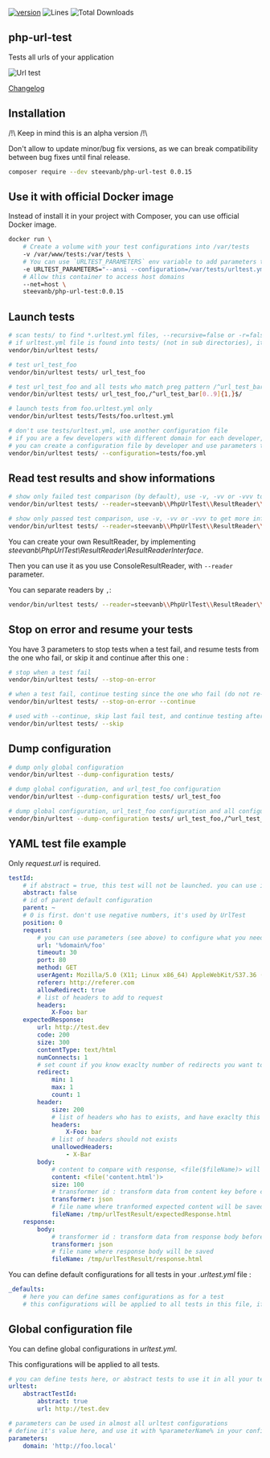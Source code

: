 [![version](https://img.shields.io/badge/alpha-0.0.15-red.svg)](https://github.com/steevanb/php-url-test/tree/0.0.15)
![Lines](https://img.shields.io/badge/code%20lines-3656-green.svg)
![Total Downloads](https://poser.pugx.org/steevanb/php-url-test/downloads)

## php-url-test

Tests all urls of your application

![Url test](example.jpg)

[Changelog](changelog.md)

## Installation

/!\ Keep in mind this is an alpha version /!\

Don't allow to update minor/bug fix versions, as we can break compatibility between bug fixes until final release.

```bash
composer require --dev steevanb/php-url-test 0.0.15
```

## Use it with official Docker image

Instead of install it in your project with Composer, you can use official Docker image.

```bash
docker run \
    # Create a volume with your test configurations into /var/tests
    -v /var/www/tests:/var/tests \
    # You can use `URLTEST_PARAMETERS` env variable to add parameters to `urltest` command.
    -e URLTEST_PARAMETERS="--ansi --configuration=/var/tests/urltest.yml -vvv" \
    # Allow this container to access host domains
    --net=host \
    steevanb/php-url-test:0.0.15
```

## Launch tests

```bash
# scan tests/ to find *.urltest.yml files, --recursive=false or -r=false to not do it recursively
# if urltest.yml file is found into tests/ (not in sub directories), it will be used for default configuration file
vendor/bin/urltest tests/

# test url_test_foo
vendor/bin/urltest tests/ url_test_foo

# test url_test_foo and all tests who match preg pattern /^url_test_bar[0..9]{1,}$/
vendor/bin/urltest tests/ url_test_foo,/^url_test_bar[0..9]{1,}$/

# launch tests from foo.urltest.yml only
vendor/bin/urltest tests/Tests/foo.urltest.yml

# don't use tests/urltest.yml, use another configuration file
# if you are a few developers with different domain for each developer,
# you can create a configuration file by developer and use parameters to configure it
vendor/bin/urltest tests/ --configuration=tests/foo.yml
```
## Read test results and show informations

```bash
# show only failed test comparison (by default), use -v, -vv or -vvv to get more informations
vendor/bin/urltest tests/ --reader=steevanb\\PhpUrlTest\\ResultReader\\ConsoleResultReader#error

# show only passed test comparison, use -v, -vv or -vvv to get more informations
vendor/bin/urltest tests/ --reader=steevanb\\PhpUrlTest\\ResultReader\\ConsoleResultReader#success
```

You can create your own ResultReader, by implementing _steevanb\PhpUrlTest\ResultReader\ResultReaderInterface_.

Then you can use it as you use ConsoleResultReader, with `--reader` parameter.

You can separate readers by `,`:
```bash
vendor/bin/urltest tests/ --reader=steevanb\\PhpUrlTest\\ResultReader\\ConsoleResultReader#error,Foo\\Bar#success,Foo\\Baz
```

## Stop on error and resume your tests

You have 3 parameters to stop tests when a test fail, and resume tests from the one who fail, or skip it and continue after this one :

```bash
# stop when a test fail
vendor/bin/urltest tests/ --stop-on-error

# when a test fail, continue testing since the one who fail (do not re-test previous ones)
vendor/bin/urltest tests/ --stop-on-error --continue

# used with --continue, skip last fail test, and continue testing after this one (do not re-test previous ones)
vendor/bin/urltest tests/ --skip
```

## Dump configuration

```bash
# dump only global configuration
vendor/bin/urltest --dump-configuration tests/

# dump global configuration, and url_test_foo configuration
vendor/bin/urltest --dump-configuration tests/ url_test_foo

# dump global configuration, url_test_foo configuration and all configurations who id match preg pattern /^url_test_bar[0..9]{1,}$/
vendor/bin/urltest --dump-configuration tests/ url_test_foo,/^url_test_bar[0..9]{1,}$/
```

## YAML test file example

Only _request.url_ is required.

```yaml
testId:
    # if abstract = true, this test will not be launched. you can use it as default configuration with parent: testId in another test
    abstract: false
    # id of parent default configuration
    parent: ~
    # 0 is first. don't use negative numbers, it's used by UrlTest
    position: 0
    request:
        # you can use parameters (see above) to configure what you need
        url: '%domain%/foo'
        timeout: 30
        port: 80
        method: GET
        userAgent: Mozilla/5.0 (X11; Linux x86_64) AppleWebKit/537.36 (KHTML, like Gecko) Chrome/56.0.2924.87 Safari/537.36
        referer: http://referer.com
        allowRedirect: true
        # list of headers to add to request
        headers:
            X-Foo: bar
    expectedResponse:
        url: http://test.dev
        code: 200
        size: 300
        contentType: text/html
        numConnects: 1
        # set count if you know exaclty number of redirects you want to test, or min/max
        redirect:
            min: 1
            max: 1
            count: 1
        header:
            size: 200
            # list of headers who has to exists, and have exaclty this value
            headers:
                X-Foo: bar
            # list of headers should not exists
            unallowedHeaders:
                - X-Bar
        body:
            # content to compare with response, <file($fileName)> will get content of $fileName
            content: <file('content.html')>
            size: 100
            # transformer id : transform data from content key before comparing it to response
            transformer: json
            # file name where tranformed expected content will be saved, if you need to test your transformer for example
            fileName: /tmp/urlTestResult/expectedResponse.html
    response:
        body:
            # transformer id : transform data from response body before comparing it to expected response
            transformer: json
            # file name where response body will be saved
            fileName: /tmp/urlTestResult/response.html
```

You can define default configurations for all tests in your _.urltest.yml_ file :
```yaml
_defaults:
    # here you can define sames configurations as for a test
    # this configurations will be applied to all tests in this file, if value is not defined, null or ~
```

## Global configuration file

You can define global configurations in _urltest.yml_.

This configurations will be applied to all tests.

```yaml
# you can define tests here, or abstract tests to use it in all your tests
urltest:
    abstractTestId:
        abstract: true
        url: http://test.dev

# parameters can be used in almost all urltest configurations
# define it's value here, and use it with %parameterName% in your configuration
parameters:
    domain: 'http://foo.local'
```
